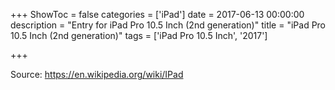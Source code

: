 +++
ShowToc = false
categories = ['iPad']
date = 2017-06-13 00:00:00
description = "Entry for iPad Pro 10.5 Inch (2nd generation)"
title = "iPad Pro 10.5 Inch (2nd generation)"
tags = ['iPad Pro 10.5 Inch', '2017']

+++

Source: https://en.wikipedia.org/wiki/IPad

